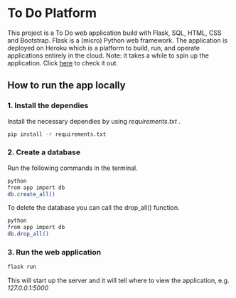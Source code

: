 # To Do Platform
This project is a To Do web application build with Flask, SQL, HTML, CSS and Bootstrap. Flask is a (micro) Python web framework. 
The application is deployed on Heroku which is a platform to build, run, and operate applications entirely in the cloud.
Note: it takes a while to spin up the application. Click [here](https://todo-platform.herokuapp.com/) to check it out.

## How to run the app locally 

### 1. Install the dependies
Install the necessary dependies by using *requirements.txt* .
```bash
pip install -r requirements.txt
```

### 2. Create a database
Run the following commands in the terminal.
```bash
python
from app import db
db.create_all()
```
To delete the database you can call the drop_all() function.
```bash
python
from app import db
db.drop_all()
```

### 3. Run the web application
```bash
flask run
```
This will start up the server and it will tell where to view the application, e.g. *127.0.0.1:5000*